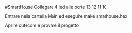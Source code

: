 #SmartHouse
Collegare 4 led alle porte 13 12 11 10 

Entrare nella cartella Main ed eseguire make smarhouse.hex

Aprire cutecom e provare il progetto
